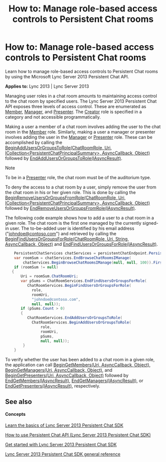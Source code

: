 ﻿---
title: 'How to: Manage role-based access controls to Persistent Chat rooms'
TOCTitle: 'How to: Manage role-based access controls to Persistent Chat rooms'
ms:assetid: 73f67797-b48b-4cb5-97b7-d4baeb7ce46f
ms:mtpsurl: https://msdn.microsoft.com/en-us/library/Dn465902(v=office.15)
ms:contentKeyID: 57101388
ms.date: 07/24/2014
mtps_version: v=office.15
dev_langs:
- csharp
---

# How to: Manage role-based access controls to Persistent Chat rooms

Learn how to manage role-based access controls to Persistent Chat rooms by using the Microsoft Lync Server 2013 Persistent Chat API.


**Applies to:** Lync 2013 | Lync Server 2013

Managing user roles in a chat room amounts to maintaining access control to the chat room by specified users. The Lync Server 2013 Persistent Chat API exposes three levels of access control. These are enumerated as [Member](https://msdn.microsoft.com/en-us/library/jj266929\(v=office.15\)), [Manager](https://msdn.microsoft.com/en-us/library/jj266929\(v=office.15\)), and [Presenter](https://msdn.microsoft.com/en-us/library/jj266929\(v=office.15\)). The [Creator](https://msdn.microsoft.com/en-us/library/jj266929\(v=office.15\)) role is specified in a category and not accessible programmatically.

Making a user a member of a chat room involves adding the user to the chat room in the [Member](https://msdn.microsoft.com/en-us/library/jj266929\(v=office.15\)) role. Similarly, making a user a manager or presenter involves adding the user in the [Manager](https://msdn.microsoft.com/en-us/library/jj266929\(v=office.15\)) or [Presenter](https://msdn.microsoft.com/en-us/library/jj266929\(v=office.15\)) role. These can be accomplished by calling the [BeginAddUsersOrGroupsToRole(ChatRoomRole, Uri, ICollection\<PersistentChatPrincipalSummary\>, AsyncCallback, Object)](https://msdn.microsoft.com/en-us/library/jj267275\(v=office.15\)) followed by [EndAddUsersOrGroupsToRole(IAsyncResult)](https://msdn.microsoft.com/en-us/library/jj266344\(v=office.15\)).


> [!NOTE]
> <P>To be in a <A href="https://msdn.microsoft.com/en-us/library/jj266929(v=office.15)">Presenter</A> role, the chat room must be of the auditorium type.</P>



To deny the access to a chat room by a user, simply remove the user from the chat room in his or her given role. This is done by calling the [BeginRemoveUsersOrGroupsFromRole(ChatRoomRole, Uri, ICollection\<PersistentChatPrincipalSummary\>, AsyncCallback, Object)](https://msdn.microsoft.com/en-us/library/jj266883\(v=office.15\)) followed by [EndRemoveUsersOrGroupsFromRole(IAsyncResult)](https://msdn.microsoft.com/en-us/library/jj266858\(v=office.15\)).

The following code example shows how to add a user to a chat room in a given role. The chat room is the first one managed by the currently signed-in user. The to-be-added user is identified by his email address ("johndoe@contoso.com") and retrieved by calling the [BeginFindUsersOrGroupsForRole(ChatRoomRole, Uri, String, AsyncCallback, Object)](https://msdn.microsoft.com/en-us/library/jj266406\(v=office.15\)) and [EndFindUsersOrGroupsForRole(IAsyncResult)](https://msdn.microsoft.com/en-us/library/jj267864\(v=office.15\)).

```csharp
    PersistentChatServices chatServices = persistentChatEndpoint.PersistentChatServices;
    var roomSum = chatServices.EndBrowseChatRoomsIManage(
        chatServices.BeginBrowseChatRoomsIManage(null, null, 100)).FirstOrDefault();
    if (roomSum != null)
   {
       Uri = roomSum.ChatRoomUri;
       var pSums = ChatRoomServices.EndFindUsersOrGroupsForRole(
          ChatRoomServices.BeginFindUsersOrGroupsForRole(
            role,
            roomUri,
            "johndoe@contoso.com",
            null, null));
       if (pSums.Count > 0)
       {
          ChatRoomServices.EndAddUsersOrGroupsToRole(
            ChatRoomServices.BeginAddUsersOrGroupsToRole(
                role,
                roomUri,
                pSums,
                null, null));
        }
    } 
```

To verify whether the user has been added to a chat room in a given role, the application can call [BeginGetMembers(Uri, AsyncCallback, Object)](https://msdn.microsoft.com/en-us/library/jj266927\(v=office.15\)), [BeginGetManagers(Uri, AsyncCallback, Object)](https://msdn.microsoft.com/en-us/library/jj267314\(v=office.15\)), and [BeginGetPresenters(Uri, AsyncCallback, Object)](https://msdn.microsoft.com/en-us/library/jj267236\(v=office.15\)) followed by [EndGetMembers(IAsyncResult)](https://msdn.microsoft.com/en-us/library/jj267865\(v=office.15\)), [EndGetManagers(IAsyncResult)](https://msdn.microsoft.com/en-us/library/jj267228\(v=office.15\)), or [EndGetPresenters(IAsyncResult)](https://msdn.microsoft.com/en-us/library/jj267554\(v=office.15\)), respectively.

## See also

#### Concepts

[Learn the basics of Lync Server 2013 Persistent Chat SDK](learn-the-basics-of-lync-server-2013-persistent-chat-sdk.md)

[How to use Persistent Chat API (Lync Server 2013 Persistent Chat SDK)](how-to-use-persistent-chat-api-lync-server-2013-persistent-chat-sdk.md)

[Get started with Lync Server 2013 Persistent Chat SDK](get-started-with-lync-server-2013-persistent-chat-sdk.md)

[Lync Server 2013 Persistent Chat SDK general reference](lync-server-2013-persistent-chat-sdk-general-reference.md)

